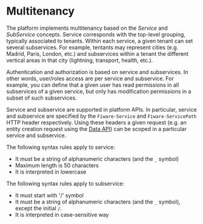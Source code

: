 # Multitenancy

The platform implements multitenancy based on the *Service* and *SubService* concepts. Service corresponds with the top-level grouping, typically associated to tenants. Within each service, a given tenant can set several subservices. For example, tentants may represent cities (e.g. Madrid, Paris, London, etc.) and subservices within a tenant the different vertical areas in that city (lightning, transport, health, etc.).

Authentication and authorization is based on service and subservices. In other words, user/roles access are per service and subservice. For example, you can define that a given user has read permissions in all subservices of a given service, but only has modification permissions in a subset of such subservices.

Service and subservice are supported in platform APIs. In particular, service and subservice are specified by the `Fiware-Service` and `Fiware-ServicePath` HTTP header respectively. Using these headers a given request (e.g. an entity creation request using the [Data API](data_api.md)) can be scoped in a particular service and subservice.

The following syntax rules apply to service:

* It must be a string of alphanumeric characters (and the `_` symbol)
* Maximum length is 50 characters
* It is interpreted in lowercase

The following syntax rules apply to subservice:

* It must start with '/' symbol
* It must be a string of alphanumeric characters (and the `_` symbol), except the initial `/`.
* It is interpreted in case-sensitive way

